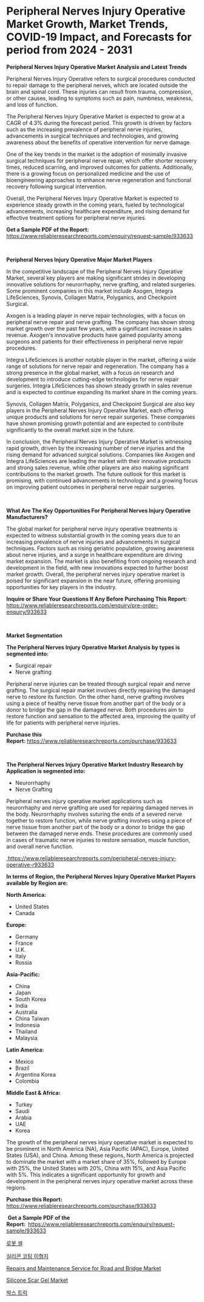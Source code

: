 <p><h1>Peripheral Nerves Injury Operative Market Growth, Market Trends, COVID-19 Impact, and Forecasts for period from 2024 - 2031</h1></p><p><strong>Peripheral Nerves Injury Operative Market Analysis and Latest Trends</strong></p>
<p><p>Peripheral Nerves Injury Operative refers to surgical procedures conducted to repair damage to the peripheral nerves, which are located outside the brain and spinal cord. These injuries can result from trauma, compression, or other causes, leading to symptoms such as pain, numbness, weakness, and loss of function.</p><p>The Peripheral Nerves Injury Operative Market is expected to grow at a CAGR of 4.3% during the forecast period. This growth is driven by factors such as the increasing prevalence of peripheral nerve injuries, advancements in surgical techniques and technologies, and growing awareness about the benefits of operative intervention for nerve damage.</p><p>One of the key trends in the market is the adoption of minimally invasive surgical techniques for peripheral nerve repair, which offer shorter recovery times, reduced scarring, and improved outcomes for patients. Additionally, there is a growing focus on personalized medicine and the use of bioengineering approaches to enhance nerve regeneration and functional recovery following surgical intervention.</p><p>Overall, the Peripheral Nerves Injury Operative Market is expected to experience steady growth in the coming years, fueled by technological advancements, increasing healthcare expenditure, and rising demand for effective treatment options for peripheral nerve injuries.</p></p>
<p><strong>Get a Sample PDF of the Report:&nbsp;</strong> <a href="https://www.reliableresearchreports.com/enquiry/request-sample/933633">https://www.reliableresearchreports.com/enquiry/request-sample/933633</a></p>
<p>&nbsp;</p>
<p><strong>Peripheral Nerves Injury Operative Major Market Players</strong></p>
<p><p>In the competitive landscape of the Peripheral Nerves Injury Operative Market, several key players are making significant strides in developing innovative solutions for neurorrhaphy, nerve grafting, and related surgeries. Some prominent companies in this market include Axogen, Integra LifeSciences, Synovis, Collagen Matrix, Polyganics, and Checkpoint Surgical.</p><p>Axogen is a leading player in nerve repair technologies, with a focus on peripheral nerve repair and nerve grafting. The company has shown strong market growth over the past few years, with a significant increase in sales revenue. Axogen's innovative products have gained popularity among surgeons and patients for their effectiveness in peripheral nerve repair procedures.</p><p>Integra LifeSciences is another notable player in the market, offering a wide range of solutions for nerve repair and regeneration. The company has a strong presence in the global market, with a focus on research and development to introduce cutting-edge technologies for nerve repair surgeries. Integra LifeSciences has shown steady growth in sales revenue and is expected to continue expanding its market share in the coming years.</p><p>Synovis, Collagen Matrix, Polyganics, and Checkpoint Surgical are also key players in the Peripheral Nerves Injury Operative Market, each offering unique products and solutions for nerve repair surgeries. These companies have shown promising growth potential and are expected to contribute significantly to the overall market size in the future.</p><p>In conclusion, the Peripheral Nerves Injury Operative Market is witnessing rapid growth, driven by the increasing number of nerve injuries and the rising demand for advanced surgical solutions. Companies like Axogen and Integra LifeSciences are leading the market with their innovative products and strong sales revenue, while other players are also making significant contributions to the market growth. The future outlook for this market is promising, with continued advancements in technology and a growing focus on improving patient outcomes in peripheral nerve repair surgeries.</p></p>
<p>&nbsp;</p>
<p><strong>What Are The Key Opportunities For Peripheral Nerves Injury Operative Manufacturers?</strong></p>
<p><p>The global market for peripheral nerve injury operative treatments is expected to witness substantial growth in the coming years due to an increasing prevalence of nerve injuries and advancements in surgical techniques. Factors such as rising geriatric population, growing awareness about nerve injuries, and a surge in healthcare expenditure are driving market expansion. The market is also benefiting from ongoing research and development in the field, with new innovations expected to further boost market growth. Overall, the peripheral nerves injury operative market is poised for significant expansion in the near future, offering promising opportunities for key players in the industry.</p></p>
<p><strong>Inquire or Share Your Questions If Any Before Purchasing This Report:</strong> <a href="https://www.reliableresearchreports.com/enquiry/pre-order-enquiry/933633">https://www.reliableresearchreports.com/enquiry/pre-order-enquiry/933633</a></p>
<p>&nbsp;</p>
<p><strong>Market Segmentation</strong></p>
<p><strong>The Peripheral Nerves Injury Operative Market Analysis by types is segmented into:</strong></p>
<p><ul><li>Surgical repair</li><li>Nerve grafting</li></ul></p>
<p><p>Peripheral nerve injuries can be treated through surgical repair and nerve grafting. The surgical repair market involves directly repairing the damaged nerve to restore its function. On the other hand, nerve grafting involves using a piece of healthy nerve tissue from another part of the body or a donor to bridge the gap in the damaged nerve. Both procedures aim to restore function and sensation to the affected area, improving the quality of life for patients with peripheral nerve injuries.</p></p>
<p><strong>Purchase this Report:&nbsp;</strong><a href="https://www.reliableresearchreports.com/purchase/933633">https://www.reliableresearchreports.com/purchase/933633</a></p>
<p>&nbsp;</p>
<p><strong>The Peripheral Nerves Injury Operative Market Industry Research by Application is segmented into:</strong></p>
<p><ul><li>Neurorrhaphy</li><li>Nerve Grafting</li></ul></p>
<p><p>Peripheral nerves injury operative market applications such as neurorrhaphy and nerve grafting are used for repairing damaged nerves in the body. Neurorrhaphy involves suturing the ends of a severed nerve together to restore function, while nerve grafting involves using a piece of nerve tissue from another part of the body or a donor to bridge the gap between the damaged nerve ends. These procedures are commonly used in cases of traumatic nerve injuries to restore sensation, muscle function, and overall nerve function.</p></p>
<p><a href="https://www.reliableresearchreports.com/peripheral-nerves-injury-operative-r933633">&nbsp;https://www.reliableresearchreports.com/peripheral-nerves-injury-operative-r933633</a></p>
<p><strong>In terms of Region, the Peripheral Nerves Injury Operative Market Players available by Region are:</strong></p>
<p>
    <p> <strong> North America: </strong>
        <ul>
            <li>United States</li>
            <li>Canada</li>
        </ul>
        </p> 
    <p> <strong> Europe: </strong>
        <ul>
            <li>Germany</li>
            <li>France</li>
            <li>U.K.</li>
            <li>Italy</li>
            <li>Russia</li>
        </ul>
        </p> 
    <p> <strong> Asia-Pacific: </strong>
        <ul>
            <li>China</li>
            <li>Japan</li>
            <li>South Korea</li>
            <li>India</li>
            <li>Australia</li>
            <li>China Taiwan</li>
            <li>Indonesia</li>
            <li>Thailand</li>
            <li>Malaysia</li>
        </ul>
        </p> 
    <p> <strong> Latin America: </strong>
        <ul>
            <li>Mexico</li>
            <li>Brazil</li>
            <li>Argentina Korea</li>
            <li>Colombia</li>
        </ul>
        </p> 
    <p> <strong> Middle East & Africa: </strong>
        <ul>
            <li>Turkey</li>
            <li>Saudi</li>
            <li>Arabia</li>
            <li>UAE</li>
            <li>Korea</li>
        </ul>
    </p>
    </p>
<p><p>The growth of the peripheral nerves injury operative market is expected to be prominent in North America (NA), Asia Pacific (APAC), Europe, United States (USA), and China. Among these regions, North America is projected to dominate the market with a market share of 35%, followed by Europe with 25%, the United States with 20%, China with 15%, and Asia Pacific with 5%. This indicates a significant opportunity for growth and development in the peripheral nerves injury operative market across these regions.</p></p>
<p><strong>Purchase this Report: </strong><a href="https://www.reliableresearchreports.com/purchase/933633">https://www.reliableresearchreports.com/purchase/933633</a></p>
<p>&nbsp;<strong>Get a Sample PDF of the Report:&nbsp;&nbsp;</strong><a href="https://www.reliableresearchreports.com/enquiry/request-sample/933633">https://www.reliableresearchreports.com/enquiry/request-sample/933633</a></p>
<p><strong></strong></p>
<p><p><a href="https://medium.com/@genius6587678/%EB%A1%9C%EB%B4%87-%EC%85%80-%EC%8B%9C%EC%9E%A5%EC%9D%80-%EC%8B%9C%EC%9E%A5-%EC%A0%90%EC%9C%A0%EC%9C%A8-%ED%81%AC%EA%B8%B0-%EB%B0%8F-2031%EB%85%84%EA%B9%8C%EC%A7%80-%EC%98%88%EC%83%81%EB%90%98%EB%8A%94-%EC%98%88%EC%B8%A1%EC%97%90-%EC%B4%88%EC%A0%90%EC%9D%84-%EB%A7%9E%EC%B6%A5%EB%8B%88%EB%8B%A4-3a601a0def56">로봇 셀</a></p><p><a href="https://medium.com/@fly879567/%EC%8B%A4%EB%A6%AC%EC%BD%98-%EC%BD%94%ED%8C%85-%EB%A6%B4%EB%A6%AC%EC%8A%A4%EC%A7%80-%EC%8B%9C%EC%9E%A5-%EA%B7%9C%EB%AA%A8-cagr-%ED%8A%B8%EB%A0%8C%EB%93%9C-2024-2030-b9312143816b">실리콘 코팅 이형지</a></p><p><a href="https://github.com/ashman753/Market-Research-Report-List-1/blob/main/repairs-and-maintenance-service-for-road-and-bridge-market.md">Repairs and Maintenance Service for Road and Bridge Market</a></p><p><a href="https://www.linkedin.com/pulse/silicone-scar-gel-market-size-outlook-forecast-2024-2031-xmelf">Silicone Scar Gel Market</a></p><p><a href="https://github.com/sougarounis/Market-Research-Report-List-3/blob/main/868726057308.md">박스 트럭</a></p></p>